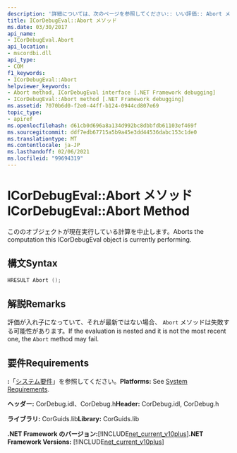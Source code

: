 ```yaml
---
description: '詳細については、次のページを参照してください:: いい評価:: Abort メソッド'
title: ICorDebugEval::Abort メソッド
ms.date: 03/30/2017
api_name:
- ICorDebugEval.Abort
api_location:
- mscordbi.dll
api_type:
- COM
f1_keywords:
- ICorDebugEval::Abort
helpviewer_keywords:
- Abort method, ICorDebugEval interface [.NET Framework debugging]
- ICorDebugEval::Abort method [.NET Framework debugging]
ms.assetid: 7070b6d0-f2e0-44ff-b124-0944cd807e69
topic_type:
- apiref
ms.openlocfilehash: d61cb0d696a8a134d992bc8dbbfdb61103ef469f
ms.sourcegitcommit: ddf7edb67715a5b9a45e3dd44536dabc153c1de0
ms.translationtype: MT
ms.contentlocale: ja-JP
ms.lasthandoff: 02/06/2021
ms.locfileid: "99694319"
---
```

# <a name="icordebugevalabort-method"></a><span data-ttu-id="f26b7-103">ICorDebugEval::Abort メソッド</span><span class="sxs-lookup"><span data-stu-id="f26b7-103">ICorDebugEval::Abort Method</span></span>

<span data-ttu-id="f26b7-104">こののオブジェクトが現在実行している計算を中止します。</span><span class="sxs-lookup"><span data-stu-id="f26b7-104">Aborts the computation this ICorDebugEval object is currently performing.</span></span>  
  
## <a name="syntax"></a><span data-ttu-id="f26b7-105">構文</span><span class="sxs-lookup"><span data-stu-id="f26b7-105">Syntax</span></span>  
  
```cpp  
HRESULT Abort ();  
```  
  
## <a name="remarks"></a><span data-ttu-id="f26b7-106">解説</span><span class="sxs-lookup"><span data-stu-id="f26b7-106">Remarks</span></span>  

 <span data-ttu-id="f26b7-107">評価が入れ子になっていて、それが最新ではない場合、 `Abort` メソッドは失敗する可能性があります。</span><span class="sxs-lookup"><span data-stu-id="f26b7-107">If the evaluation is nested and it is not the most recent one, the `Abort` method may fail.</span></span>  
  
## <a name="requirements"></a><span data-ttu-id="f26b7-108">要件</span><span class="sxs-lookup"><span data-stu-id="f26b7-108">Requirements</span></span>  

 <span data-ttu-id="f26b7-109">**:**「[システム要件](../../get-started/system-requirements.md)」を参照してください。</span><span class="sxs-lookup"><span data-stu-id="f26b7-109">**Platforms:** See [System Requirements](../../get-started/system-requirements.md).</span></span>  
  
 <span data-ttu-id="f26b7-110">**ヘッダー:** CorDebug.idl、CorDebug.h</span><span class="sxs-lookup"><span data-stu-id="f26b7-110">**Header:** CorDebug.idl, CorDebug.h</span></span>  
  
 <span data-ttu-id="f26b7-111">**ライブラリ:** CorGuids.lib</span><span class="sxs-lookup"><span data-stu-id="f26b7-111">**Library:** CorGuids.lib</span></span>  
  
 <span data-ttu-id="f26b7-112">**.NET Framework のバージョン:**[!INCLUDE[net_current_v10plus](../../../../includes/net-current-v10plus-md.md)]</span><span class="sxs-lookup"><span data-stu-id="f26b7-112">**.NET Framework Versions:** [!INCLUDE[net_current_v10plus](../../../../includes/net-current-v10plus-md.md)]</span></span>

